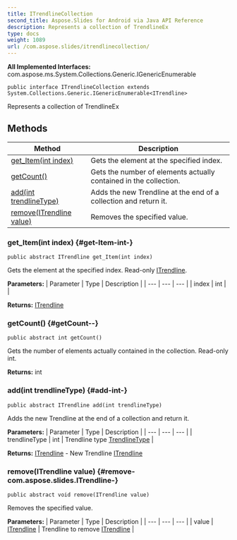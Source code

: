 ```yaml
---
title: ITrendlineCollection
second_title: Aspose.Slides for Android via Java API Reference
description: Represents a collection of TrendlineEx
type: docs
weight: 1089
url: /com.aspose.slides/itrendlinecollection/
---
```

**All Implemented Interfaces:**
com.aspose.ms.System.Collections.Generic.IGenericEnumerable
```
public interface ITrendlineCollection extends System.Collections.Generic.IGenericEnumerable<ITrendline>
```

Represents a collection of TrendlineEx
## Methods

| Method | Description |
| --- | --- |
| [get_Item(int index)](#get-Item-int-) | Gets the element at the specified index. |
| [getCount()](#getCount--) | Gets the number of elements actually contained in the collection. |
| [add(int trendlineType)](#add-int-) | Adds the new Trendline at the end of a collection and return it. |
| [remove(ITrendline value)](#remove-com.aspose.slides.ITrendline-) | Removes the specified value. |
### get_Item(int index) {#get-Item-int-}
```
public abstract ITrendline get_Item(int index)
```


Gets the element at the specified index. Read-only [ITrendline](../../com.aspose.slides/itrendline).

**Parameters:**
| Parameter | Type | Description |
| --- | --- | --- |
| index | int |  |

**Returns:**
[ITrendline](../../com.aspose.slides/itrendline)
### getCount() {#getCount--}
```
public abstract int getCount()
```


Gets the number of elements actually contained in the collection. Read-only int.

**Returns:**
int
### add(int trendlineType) {#add-int-}
```
public abstract ITrendline add(int trendlineType)
```


Adds the new Trendline at the end of a collection and return it.

**Parameters:**
| Parameter | Type | Description |
| --- | --- | --- |
| trendlineType | int | Trendline type [TrendlineType](../../com.aspose.slides/trendlinetype) |

**Returns:**
[ITrendline](../../com.aspose.slides/itrendline) - New Trendline [ITrendline](../../com.aspose.slides/itrendline)
### remove(ITrendline value) {#remove-com.aspose.slides.ITrendline-}
```
public abstract void remove(ITrendline value)
```


Removes the specified value.

**Parameters:**
| Parameter | Type | Description |
| --- | --- | --- |
| value | [ITrendline](../../com.aspose.slides/itrendline) | Trendline to remove [ITrendline](../../com.aspose.slides/itrendline) |


